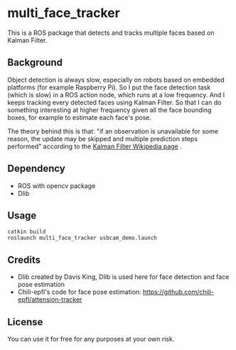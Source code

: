 # multi_face_tracker  

This is a ROS package that detects and tracks multiple faces based on Kalman Filter.  

## Background  
Object detection is always slow, especially on robots based on embedded platforms (for example Raspberry Pi). So I put the face detection task (which is slow) in a ROS action node, which runs at a low frequency. And I keeps tracking every detected faces using Kalman Filter. So that I can do something interesting at higher frequency given all the face bounding boxes, for example to estimate each face's pose.   

The theory behind this is that: "if an observation is unavailable for some reason, the update may be skipped and multiple prediction steps performed" according to the [Kalman Filter Wikipedia page](https://en.wikipedia.org/wiki/Kalman_filter) .

## Dependency  
* ROS with opencv package
* Dlib

## Usage  
```catkin build```  
```roslaunch multi_face_tracker usbcam_demo.launch```    

## Credits  
* Dlib created by Davis King, Dlib is used here for face detection and face pose estimation  
* Chili-epfl's code for face pose estimation: https://github.com/chili-epfl/attension-tracker

## License  
You can use it for free for any purposes at your own risk.
